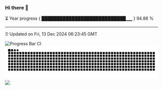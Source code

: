 ### Hi there 👋

⏳ Year progress { ████████████████████████████▁▁ } 94.88 %

---

⏰ Updated on Fri, 13 Dec 2024 06:23:45 GMT

![Progress Bar CI](https://github.com/liununu/liununu/workflows/Progress%20Bar%20CI/badge.svg)![](https://raw.githubusercontent.com/L1cardo/L1cardo/main/assets/github-contribution-grid-snake.svg)![](https://raw.githubusercontent.com/seesaws/seesaws/main/assets/github-contribution-grid-snake.svg)
